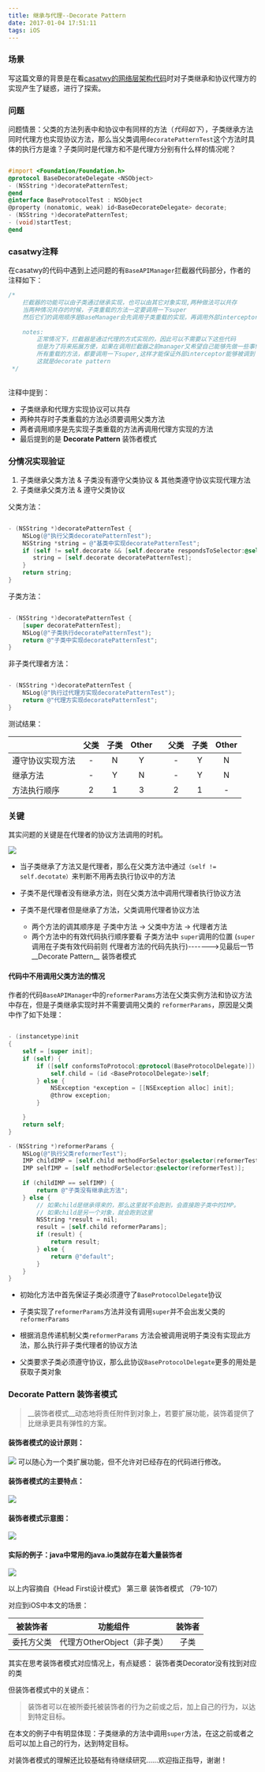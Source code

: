 ```yaml
---
title: 继承与代理--Decorate Pattern
date: 2017-01-04 17:51:11
tags: iOS
---
```


### 场景
写这篇文章的背景是在看[casatwy的网络层架构代码](https://github.com/casatwy/RTNetworking)时对子类继承和协议代理方的实现产生了疑惑，进行了探索。

### 问题
问题情景：父类的方法列表中和协议中有同样的方法（_代码如下_），子类继承方法同时代理方也实现协议方法，那么当父类调用`decoratePatternTest`这个方法时具体的执行方是谁？子类同时是代理方和不是代理方分别有什么样的情况呢？

``` objectivec

#import <Foundation/Foundation.h>
@protocol BaseDecorateDelegate <NSObject>
- (NSString *)decoratePatternTest;
@end
@interface BaseProtocolTest : NSObject
@property (nonatomic, weak) id<BaseDecorateDelegate> decorate;
- (NSString *)decoratePatternTest;
- (void)startTest;
@end

```

### casatwy注释

在casatwy的代码中遇到上述问题的有`BaseAPIManager`拦截器代码部分，作者的注释如下：

``` objectivec
/*
    拦截器的功能可以由子类通过继承实现，也可以由其它对象实现,两种做法可以共存
    当两种情况共存的时候，子类重载的方法一定要调用一下super
    然后它们的调用顺序是BaseManager会先调用子类重载的实现，再调用外部interceptor的实现
    
    notes:
        正常情况下，拦截器是通过代理的方式实现的，因此可以不需要以下这些代码
        但是为了将来拓展方便，如果在调用拦截器之前manager又希望自己能够先做一些事情，所以这些方法还是需要能够被继承重载的
        所有重载的方法，都要调用一下super,这样才能保证外部interceptor能够被调到
        这就是decorate pattern
 */
 
```

注释中提到：

* 子类继承和代理方实现协议可以共存
* 两种共存时子类重载的方法必须要调用父类方法
* 两者调用顺序是先实现子类重载的方法再调用代理方实现的方法
* 最后提到的是 __Decorate Pattern__ 装饰者模式

### 分情况实现验证

1. 子类继承父类方法 & 子类没有遵守父类协议 & 其他类遵守协议实现代理方法
2. 子类继承父类方法 & 遵守父类协议 

父类方法：

``` objectivec

- (NSString *)decoratePatternTest {
    NSLog(@"执行父类decoratePatternTest");
    NSString *string = @"基类中实现decoratePatternTest";
    if (self != self.decorate && [self.decorate respondsToSelector:@selector(decoratePatternTest)]) {
       string = [self.decorate decoratePatternTest];
    }
    return string;
}

```

子类方法：

``` objectivec

- (NSString *)decoratePatternTest {
    [super decoratePatternTest];
    NSLog(@"子类执行decoratePatternTest");
    return @"子类中实现decoratePatternTest";
}

```

非子类代理者方法：

``` objectivec

- (NSString *)decoratePatternTest {
    NSLog(@"执行过代理方实现decoratePatternTest");
    return @"代理方实现decoratePatternTest";
}

```

测试结果：


||父类|子类|Other||父类|子类|Other|
|-|:-:|:-:|:-:|:-:|:-:|:-:|:-:|
|遵守协议实现方法|-|N|Y||-|Y|N|
|继承方法|-|Y|N||-|Y|N|
|方法执行顺序|2|1|3||2|1|-|

### 关键

其实问题的关键是在代理者的协议方法调用的时机。

![](http://ojam5z7vg.bkt.clouddn.com/clodreading/jpg/%E7%BB%A7%E6%89%BF%E4%B8%8E%E4%BB%A3%E7%90%86.png)

* 当子类继承了方法又是代理者，那么在父类方法中通过`（self != self.decotate）`来判断不用再去执行协议中的方法

* 子类不是代理者没有继承方法，则在父类方法中调用代理者执行协议方法

* 子类不是代理者但是继承了方法，父类调用代理者协议方法
	* 两个方法的调其顺序是 子类中方法 -> 父类中方法 -> 代理者方法
	* 两个方法中的有效代码执行顺序要看 子类方法中 `super`调用的位置 (`super`调用在子类有效代码前则 代理者方法的代码先执行)------->见最后一节__Decorate Pattern__ 装饰者模式
	
#### 代码中不用调用父类方法的情况
作者的代码`BaseAPIManager`中的`reformerParams`方法在父类实例方法和协议方法中存在，但是子类继承实现时并不需要调用父类的 `reformerParams`，原因是父类中作了如下处理：
 
``` objectivec

- (instancetype)init
{
    self = [super init];
    if (self) {
        if ([self conformsToProtocol:@protocol(BaseProtocolDelegate)]) {
            self.child = (id <BaseProtocolDelegate>)self;
        } else {
            NSException *exception = [[NSException alloc] init];
            @throw exception;
        }

    }
    return self;
}

- (NSString *)reformerParams {
    NSLog(@"执行父类reformerTest");
    IMP childIMP = [self.child methodForSelector:@selector(reformerTest)];
    IMP selfIMP = [self methodForSelector:@selector(reformerTest)];
    
    if (childIMP == selfIMP) {
        return @"子类没有继承此方法";
    } else {
        // 如果child是继承得来的，那么这里就不会跑到，会直接跑子类中的IMP。
        // 如果child是另一个对象，就会跑到这里
        NSString *result = nil;
        result = [self.child reformerParams];
        if (result) {
            return result;
        } else {
            return @"default";
        }
    }
}
```

* 初始化方法中首先保证子类必须遵守了`BaseProtocolDelegate`协议

* 子类实现了`reformerParams`方法并没有调用`super`并不会出发父类的`reformerParams`

* 根据消息传递机制父类`reformerParams` 方法会被调用说明子类没有实现此方法，那么执行非子类代理者的协议方法

* 父类要求子类必须遵守协议，那么此协议`BaseProtocolDelegate`更多的用处是获取子类对象

### __Decorate Pattern__ 装饰者模式

>__装饰者模式__动态地将责任附件到对象上，若要扩展功能，装饰着提供了比继承更具有弹性的方案。

#### 装饰者模式的设计原则：
![](http://ojam5z7vg.bkt.clouddn.com/clodreading/jpg/%E8%A3%85%E9%A5%B0%E8%80%85%E6%A8%A1%E5%BC%8F%E8%AE%BE%E8%AE%A1%E5%8E%9F%E5%88%99.png)
可以随心为一个类扩展功能，但不允许对已经存在的代码进行修改。

#### 装饰者模式的主要特点：
![](http://ojam5z7vg.bkt.clouddn.com/clodreading/jpg/%E8%A3%85%E9%A5%B0%E8%80%85%E6%A8%A1%E5%BC%8F%E7%89%B9%E7%82%B9.png)

#### 装饰者模式示意图：
![](http://ojam5z7vg.bkt.clouddn.com/clodreading/jpg/%E8%A3%85%E9%A5%B0%E8%80%85%E6%A8%A1%E5%BC%8F%E7%B1%BB%E7%A4%BA%E6%84%8F%E5%9B%BE.png)

#### 实际的例子：java中常用的java.io类就存在着大量装饰者
![](http://ojam5z7vg.bkt.clouddn.com/clodreading/jpg/%E8%A3%85%E9%A5%B0%E8%80%85java.io.png)

以上内容摘自《Head First设计模式》 第三章 装饰者模式 （79-107）

对应到iOS中本文的场景：


|被装饰者|功能组件|装饰者|
|:-:|:-:|:-:|
|委托方父类|代理方OtherObject（非子类）|子类|

其实在思考装饰者模式对应情况上，有点疑惑： 装饰者类Decorator没有找到对应的类

但装饰者模式中的关键点：

>装饰者可以在被所委托被装饰者的行为之前或之后，加上自己的行为，以达到特定目标。

在本文的例子中有明显体现：子类继承的方法中调用`super`方法，在这之前或者之后可以加上自己的行为，达到特定目标。

对装饰者模式的理解还比较基础有待继续研究……欢迎指正指导，谢谢！
 
